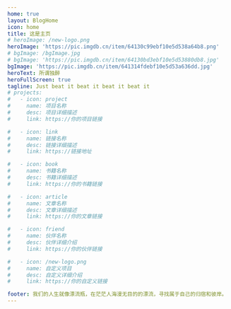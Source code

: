 ```yaml
---
home: true
layout: BlogHome
icon: home
title: 这是主页
# heroImage: /new-logo.png
heroImage: 'https://pic.imgdb.cn/item/64130c99ebf10e5d538a64b8.png'
# bgImage: /bgImage.jpg
# bgImage: 'https://pic.imgdb.cn/item/64130bd3ebf10e5d53880db8.jpg'
bgImage: 'https://pic.imgdb.cn/item/641314fdebf10e5d53a636dd.jpg'
heroText: 所谓独醉
heroFullScreen: true
tagline: Just beat it beat it beat it beat it
# projects:
#   - icon: project
#     name: 项目名称
#     desc: 项目详细描述
#     link: https://你的项目链接

#   - icon: link
#     name: 链接名称
#     desc: 链接详细描述
#     link: https://链接地址

#   - icon: book
#     name: 书籍名称
#     desc: 书籍详细描述
#     link: https://你的书籍链接

#   - icon: article
#     name: 文章名称
#     desc: 文章详细描述
#     link: https://你的文章链接

#   - icon: friend
#     name: 伙伴名称
#     desc: 伙伴详细介绍
#     link: https://你的伙伴链接

#   - icon: /new-logo.png
#     name: 自定义项目
#     desc: 自定义详细介绍
#     link: https://你的自定义链接

footer: 我们的人生就像漂流瓶，在茫茫人海漫无目的的漂流，寻找属于自己的归宿和彼岸。
---
```


<!-- 这是一个博客主页的案例。

要使用此布局，你应该在页面前端设置 `layout: BlogHome` 和 `home: true`。

相关配置文档请见 [博客主页](https://theme-hope.vuejs.press/zh/guide/blog/home/)。 -->
